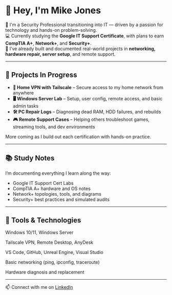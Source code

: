 # 👋 Hey, I'm Mike Jones

🎯 I'm a Security Professional transitioning into IT — driven by a passion for technology and hands-on problem-solving.  
💻 Currently studying the **Google IT Support Certificate**, with plans to earn **CompTIA A+**, **Network+**, and **Security+**.  
🔧 I’ve already built and documented real-world projects in **networking, hardware repair, server setup**, and remote support.

---

## 🚀 Projects In Progress

- **🔐 Home VPN with Tailscale** – Secure access to my home network from anywhere
- **🖥️ Windows Server Lab** – Setup, user config, remote access, and basic admin tasks
- **🛠 PC Repair Logs** – Diagnosing dead RAM, HDD failures, and rebuilds
- **🎮 Remote Support Cases** – Helping others troubleshoot games, streaming tools, and dev environments

More coming as I build out each certification with hands-on practice.

---

## 📚 Study Notes

I’m documenting everything I learn along the way:
- Google IT Support Cert Labs
- CompTIA A+ hardware and OS notes
- Network+ topologies, tools, and diagrams
- Security+ best practices and simulated audits

---

## 🧰 Tools & Technologies
Windows 10/11, Windows Server

Tailscale VPN, Remote Desktop, AnyDesk

VS Code, GitHub, Unreal Engine, Visual Studio

Basic networking (ping, ipconfig, traceroute)

Hardware diagnosis and replacement


---

📫 Connect with me on [LinkedIn](https://www.linkedin.com/in/james-jones-713091280/)  


